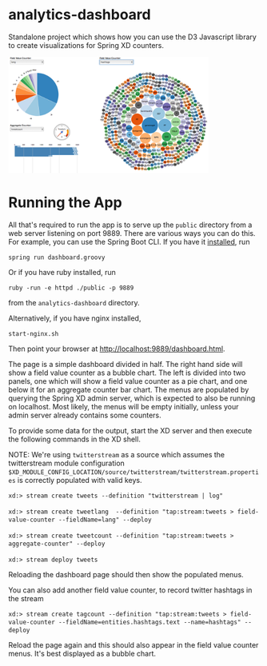 analytics-dashboard
===================

Standalone project which shows how you can use the D3 Javascript library to create visualizations for Spring XD counters.

<img src="dashboard.png" style="width:400px;"/>

Running the App
===============

All that's required to run the app is to serve up the `public` directory from a web server listening on port 9889. There are various ways you can do this. For example, you can use the Spring Boot CLI. If you have it [installed](http://docs.spring.io/spring-boot/docs/current/reference/htmlsingle/#getting-started-installing-the-cli), run

    spring run dashboard.groovy

Or if you have ruby installed, run

    ruby -run -e httpd ./public -p 9889

from the `analytics-dashboard` directory. 

Alternatively, if you have nginx installed, 
    
    start-nginx.sh

Then point your browser at [http://localhost:9889/dashboard.html](http://localhost:9889/dashboard.html).

The page is a simple dashboard divided in half. The right hand side will show a field value counter as a bubble chart. The left is divided into two panels, one which will show a field value counter as a pie chart, and one below it for an aggregate counter bar chart. The menus are populated by querying the Spring XD admin server, which is expected to also be running on localhost. Most likely, the menus will be empty initially, unless your admin server already contains some counters.

To provide some data for the output, start the XD server and then execute the following commands in the XD shell. 


NOTE: We're using `twitterstream` as a source which assumes the twitterstream module configuration  `$XD_MODULE_CONFIG_LOCATION/source/twitterstream/twitterstream.properties` is correctly populated with valid keys.

    xd:> stream create tweets --definition "twitterstream | log"

    xd:> stream create tweetlang  --definition "tap:stream:tweets > field-value-counter --fieldName=lang" --deploy

    xd:> stream create tweetcount --definition "tap:stream:tweets > aggregate-counter" --deploy

    xd:> stream deploy tweets

Reloading the dashboard page should then show the populated menus.

You can also add another field value counter, to record twitter hashtags in the stream

    xd:> stream create tagcount --definition "tap:stream:tweets > field-value-counter --fieldName=entities.hashtags.text --name=hashtags" --deploy

Reload the page again and this should also appear in the field value counter menus. It's best displayed as a bubble chart.
